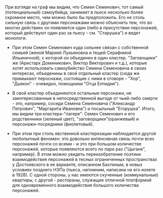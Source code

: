 При взгляде на граф мы видим, что Семен Семенович, тот самый (потенциальный) самоубийца, занимает в пьесе несколько более скромное место, чем можно было бы предположить. Его не столь сильную связь с другими персонажами можно объяснить тем, что во многих действиях он появляется один (либо в присутствии персонажей, который действуют один раз за пьесу - см. "Старушка") и ведет монологи.

* При этом Семен Семенович куда сильнее связан с собственной семьей (женой Марией Лукьяновна и тещей Серафимой Ильиничной), с которой он объединен в один кластер. "Заговощики" же (Аристарх Доминикович, Виктор Викторович и т.д.), которые хотят использовать самоубийство Семена Семеновича в своих интересах, объеденины в свой отдельный кластер (сюда же примыкают пероснажи, состоящие с ними в сговоре - "Хор", "Дьякон" - очевидно, помощники "Отца Елпидия").

 * В свой кластер объединяются остальные персонажи, не заинтересованные в непосредственной выгоде от чьей-либо смерти - это, например, соседи Семена Семеновича ("Александр Петрович", "Маргарита Ивановна") и посыльный "Егорушка". Итого, мы видим три кластера-"лагеря": Семен Семенович и его родственники (зеленый цвет), "заговорщики"(оранжевый) и персонажи-посредники (фиолетовый). 

 * При этом при столь явственной кластеризации наблюдается другой любопытный феномен: это довольно интенсивная связь почти всех персонажей почти со всеми - и это при большом количестве персонажей, которые появляются всего по паре раз ("Цыгане", например). В этом можно увидеть переизобретение поэтики взаимодействия персонажей в тесных ограниченных пространствах у Достоевского в ее варианте, описанном Бахтиным, в новых условиях позднего НЭПа (пьеса, напомним, написана на его излете в 1928). С одной стороны, у нас имеются скученные (коммунальные) квартиры, с другой - рестораны, служащие отличной платформой для одновременного взаимодействия большого количества персонажей.
